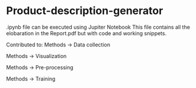 # Product-description-generator

.ipynb file can be executed using Jupiter Notebook
This file contains all the elobaration in the Report.pdf but with code and working snippets.

Contributed to:
Methods -> Data collection

Methods -> Visualization

Methods -> Pre-processing

Methods -> Training

